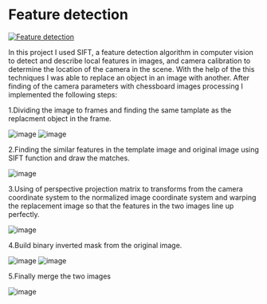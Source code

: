 # Feature detection

[![Feature detection](https://yt-embed.herokuapp.com/embed?v=2Z2LyaOJzBc)](https://www.youtube.com/watch?v=2Z2LyaOJzBc "Feature detection")

In this project I used SIFT, a feature detection algorithm in computer vision to detect and describe local features in images, and camera calibration to determine the location of the camera in the scene.
With the help of the this techniques I was able to replace an object in an image with another.
After finding of the camera parameters with chessboard images processing I implemented the following steps:

1.Dividing the image to frames and finding the same tamplate as the replacment object in the frame.

![image](https://user-images.githubusercontent.com/50642442/126384387-80805c42-43e2-4541-a94e-88cb38f8ee8e.png)   ![image](https://user-images.githubusercontent.com/50642442/126384719-74526a52-7671-4196-9a02-1ad0abb820e9.png)

2.Finding the similar features in the template image and original image using SIFT function and draw the matches.

![image](https://user-images.githubusercontent.com/50642442/126383165-42f9b902-721b-4001-a4fc-b53c2edb264f.png)

3.Using of perspective projection matrix to transforms from the camera coordinate
system to the normalized image coordinate system and warping the replacement image so that the features in the two images line up perfectly.

![image](https://user-images.githubusercontent.com/50642442/126386437-24a09900-414b-44d1-a8f0-75f5d3f13ffa.png)

4.Build binary inverted mask from the original image.

![image](https://user-images.githubusercontent.com/50642442/126389210-06237775-e813-4c60-901b-afac3c0da2c4.png) ![image](https://user-images.githubusercontent.com/50642442/126389244-ca7880a0-9fbf-4c8e-925d-64d3b076835c.png)

5.Finally merge the two images

![image](https://user-images.githubusercontent.com/50642442/126389379-9f107c49-802f-4611-acfb-122304528bbb.png)






